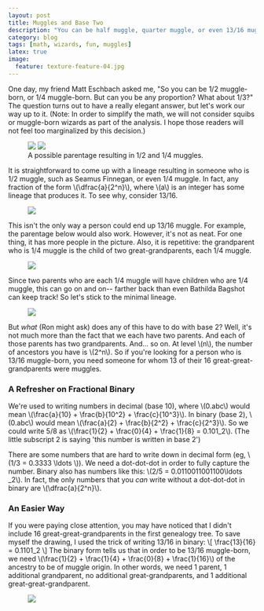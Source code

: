 ```yaml
---
layout: post
title: Muggles and Base Two
description: "You can be half muggle, quarter muggle, or even 13/16 muggle. But can you be 1/3 muggle?"
category: blog
tags: [math, wizards, fun, muggles]
latex: true
image:
  feature: texture-feature-04.jpg
---
```


One day, my friend Matt Eschbach asked me, "So you can be 1/2 muggle-born, or 1/4 muggle-born. But can you be any proportion? What about 1/3?" The question turns out to have a really elegant answer, but let's work our way up to it. (Note: In order to simplify the math, we will not consider squibs or muggle-born wizards as part of the analysis. I hope those readers will not feel too marginalized by this decision.)

<figure class="half">
    <img src="{{ site.url }}/images/muggles/half.jpg">
    <img src="{{ site.url }}/images/muggles/quarter.jpg">
    <figcaption> A possible parentage resulting in 1/2 and 1/4 muggles.</figcaption>
</figure>
 
It is straightforward to come up with a lineage resulting in someone who is 1/2 muggle, such as Seamus Finnegan, or even 1/4 muggle. In fact, any fraction of the form \\(\dfrac{a}{2^n}\\), where \\(a\\) is an integer has some lineage that produces it. To see why, consider 13/16.

<figure>
    <img src="{{ site.url }}/images/muggles/three_sixteenths.jpg">
</figure>

This isn't the only way a person could end up 13/16 muggle. For example, the parentage below would also work. However, it's not as neat. For one thing, it has more people in the picture. Also, it is repetitive: the grandparent who is 1/4 muggle is the child of two great-grandparents, each 1/4 muggle.

<figure>
    <img src="{{ site.url }}/images/muggles/three_sixteenths_alt.jpg">
</figure>

Since two parents who are each 1/4 muggle will have children who are 1/4 muggle, this can go on and on-- farther back than even Bathilda Bagshot can keep track! So let's stick to the minimal lineage.

<figure>
    <img src="{{ site.url }}/images/muggles/three_sixteenths_alt2.jpg">
</figure>

But *what* (Ron might ask) does any of this have to do with base 2? Well, it's not much more than the fact that we each have two parents. And each of those parents has two grandparents. And... so on. At level \\(n\\), the number of ancestors you have is \\(2^n\\). So if you're looking for a person who is 13/16 muggle-born, you need someone for whom 13 of their 16 great-great-grandparents were muggles.

### A Refresher on Fractional Binary

We're used to writing numbers in decimal (base 10), where \\(0.abc\\) would mean \\(\frac{a}{10} + \frac{b}{10^2} + \frac{c}{10^3}\\). In binary (base 2), \\(0.abc\\) would mean \\(\frac{a}{2} + \frac{b}{2^2} + \frac{c}{2^3}\\). So we could write 5/8 as \\(\frac{1}{2} + \frac{0}{4} + \frac{1}{8} = 0.101_2\\). (The little subscript 2 is saying 'this number is written in base 2')

There are some numbers that are hard to write down in decimal form (eg, \\(1/3 = 0.3333 \ldots \\)). We need a dot-dot-dot in order to fully capture the number. Binary also has numbers like this: \\(2/5 = 0.0110011001100\ldots \_2\\). In fact, the only numbers that you _can_ write without a dot-dot-dot in binary are \\(\dfrac{a}{2^n}\\). 

### An Easier Way
If you were paying close attention, you may have noticed that I didn't include 16 great-great-grandparents in the first genealogy tree. To save myself the drawing, I used the trick of writing 13/16 in binary:
\\[
\frac{13}{16} = 0.1101_2
\\]
The binary form tells us that in order to be 13/16 muggle-born, we need \\(\frac{1}{2} + \frac{1}{4} + \frac{0}{8} + \frac{1}{16}\\) of the ancestry to be of muggle origin. In other words, we need 1 parent, 1 additional grandparent, no additional great-grandparents, and 1 additional great-great-grandparent.

<figure>
    <img src="{{ site.url }}/images/muggles/three_sixteenths_num.jpg">
</figure>







